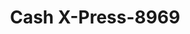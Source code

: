 ---
f_zip-code: 4605
f_state-code: ME
title: Cash X-Press-8969
f_phone: 207-664-0621
f_city-only: A High Ellswort
f_address: 107 A High Ellswort
f_location-unique-id: '8969'
slug: cash-x-press-8969
updated-on: '2024-05-30T13:46:58.046Z'
created-on: '2024-05-30T13:36:59.803Z'
published-on: '2024-05-30T13:54:32.469Z'
f_city-state: cms/city/a-high-ellswort-me.md
f_company: cms/company/cash-x-press.md
f_state: cms/state/maine.md
layout: '[payday-loan].html'
tags: payday-loan
---